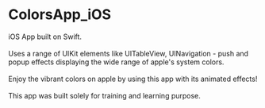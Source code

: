 # ColorsApp_iOS
iOS App built on Swift. 
<br> <br>
Uses a range of UIKit elements like UITableView, UINavigation - push and popup effects displaying the wide range of apple's system colors.
<br> <br>
Enjoy the vibrant colors on apple by using this app with its animated effects!
<br> <br>
This app was built solely for training and learning purpose.
